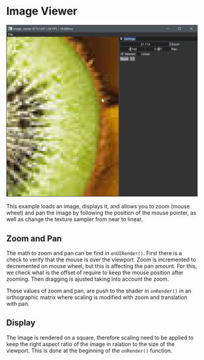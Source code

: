 # Image Viewer

![](docs/image_viewer.png)

This example loads an image, displays it, and allows you to zoom (mouse wheel) and pan the image by following the position of the mouse pointer, as well as change the texture sampler from near to linear.



## Zoom and Pan

The math to zoom and pan can be find in `onUIRender()`. First there is a check to verify that the mouse is over the viewport. Zoom is incremented to decremented on mouse wheel, but this is affecting the pan amount. For this, we check what is the offset of require to keep the mouse position after zooming. Then dragging is ajusted taking into account the zoom. 

Those values of zoom and pan, are push to the shader in `onRender()` in an orthographic matrix where scaling is modified with zoom and translation with pan.

## Display

The image is rendered on a square, therefore scaling need to be applied to keep the right aspect ratio of the image in ralation to the size of the viewport. This is done at the beginning of the `onRender()` function. 
